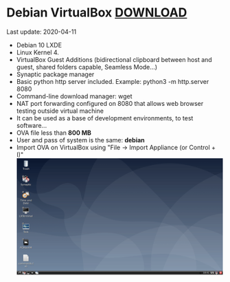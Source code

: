 # Debian VirtualBox [DOWNLOAD](https://github.com/Virtual-Machines/Debian-VirtualBox/releases/download/latest/Debian.ova)
Last update: 2020-04-11

- Debian 10 LXDE
- Linux Kernel 4.
- VirtualBox Guest Additions (bidirectional clipboard between host and guest, shared folders capable, Seamless Mode...)
- Synaptic package manager
- Basic python http server included. Example: python3 -m http.server 8080
- Command-line download manager: wget
- NAT port forwarding configured on 8080 that allows web browser testing outside virtual machine
- It can be used as a base of development environments, to test software...
- OVA file less than **800 MB**
- User and pass of system is the same: **debian**
- Import OVA on VirtualBox using "File -> Import Appliance (or Control + I)"
![Debian](https://raw.githubusercontent.com/Virtual-Machines/Debian-VirtualBox/master/debian.png)


